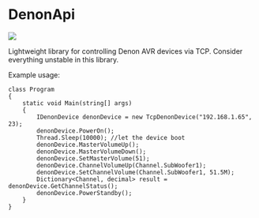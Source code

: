 # DenonApi

![](https://github.com/FrankvdStam/DenonApi/workflows/Build/badge.svg)


Lightweight library for controlling Denon AVR devices via TCP.
Consider everything unstable in this library.

Example usage:

    class Program
    {
        static void Main(string[] args)
        {
            IDenonDevice denonDevice = new TcpDenonDevice("192.168.1.65", 23);
            denonDevice.PowerOn();
            Thread.Sleep(10000); //let the device boot
            denonDevice.MasterVolumeUp();
            denonDevice.MasterVolumeDown();
            denonDevice.SetMasterVolume(51);
            denonDevice.ChannelVolumeUp(Channel.SubWoofer1);
            denonDevice.SetChannelVolume(Channel.SubWoofer1, 51.5M);
            Dictionary<Channel, decimal> result = denonDevice.GetChannelStatus();
            denonDevice.PowerStandby();
        }
    }
